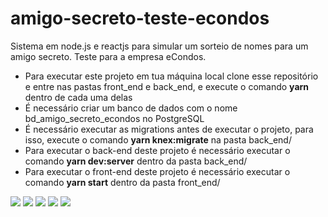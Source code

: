 # amigo-secreto-teste-econdos
Sistema em node.js e reactjs para simular um sorteio de nomes para um amigo secreto. Teste para a empresa eCondos.


- Para executar este projeto em tua máquina local clone esse repositório e entre nas pastas front_end e back_end, e execute o comando **yarn** dentro de cada uma delas
- É necessário criar um banco de dados com o nome bd_amigo_secreto_econdos no PostgreSQL
- É necessário executar as migrations antes de executar o projeto, para isso, execute o comando **yarn knex:migrate** na pasta back_end/
- Para executar o back-end deste projeto é necessário executar o comando **yarn dev:server** dentro da pasta back_end/
- Para executar o front-end deste projeto é necessário executar o comando **yarn start** dentro da pasta front_end/

<img src="https://imgur.com/QFj7Svj.gif">

<img src="https://imgur.com/SSAEeU7.gif">

<img src="https://imgur.com/jkZZGhl.gif">

<img src="https://imgur.com/WIHlyUP.gif">

<img src="https://imgur.com/CAEpMYB.gif">

